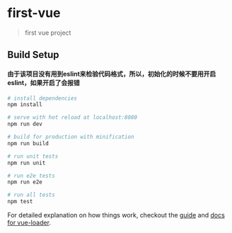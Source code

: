# first-vue

> first vue project

## Build Setup
#### 由于该项目没有用到eslint来检验代码格式，所以，初始化的时候不要用开启eslint，如果开启了会报错

``` bash
# install dependencies
npm install

# serve with hot reload at localhost:8080
npm run dev

# build for production with minification
npm run build

# run unit tests
npm run unit

# run e2e tests
npm run e2e

# run all tests
npm test
```

For detailed explanation on how things work, checkout the [guide](http://vuejs-templates.github.io/webpack/) and [docs for vue-loader](http://vuejs.github.io/vue-loader).
